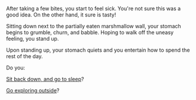 After taking a few bites, you start to feel sick.  You're not sure this was a
good idea.  On the other hand, it sure is tasty!

Sitting down next to the partially eaten marshmallow wall, your stomach begins to grumble, churn, and babble. Hoping to walk off the uneasy feeling, you stand up.

Upon standing up, your stomach quiets and you entertain how to spend the rest of the day.

Do you:

[Sit back down, and go to sleep](../sleep/more-sleep/more-sleep.md)?

[Go exploring outside](../explore-outside/explore-outside.md)?
